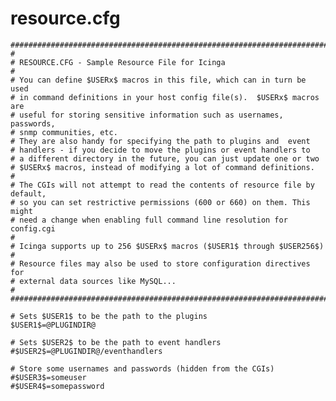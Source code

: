 resource.cfg
============

    ###########################################################################
    #
    # RESOURCE.CFG - Sample Resource File for Icinga
    #
    # You can define $USERx$ macros in this file, which can in turn be used
    # in command definitions in your host config file(s).  $USERx$ macros are
    # useful for storing sensitive information such as usernames, passwords, 
    # snmp communities, etc.
    # They are also handy for specifying the path to plugins and  event
    # handlers - if you decide to move the plugins or event handlers to
    # a different directory in the future, you can just update one or two
    # $USERx$ macros, instead of modifying a lot of command definitions.
    #
    # The CGIs will not attempt to read the contents of resource file by default,
    # so you can set restrictive permissions (600 or 660) on them. This might
    # need a change when enabling full command line resolution for config.cgi
    #
    # Icinga supports up to 256 $USERx$ macros ($USER1$ through $USER256$)
    #
    # Resource files may also be used to store configuration directives for
    # external data sources like MySQL...
    #
    ###########################################################################

    # Sets $USER1$ to be the path to the plugins
    $USER1$=@PLUGINDIR@

    # Sets $USER2$ to be the path to event handlers
    #$USER2$=@PLUGINDIR@/eventhandlers

    # Store some usernames and passwords (hidden from the CGIs)
    #$USER3$=someuser
    #$USER4$=somepassword
